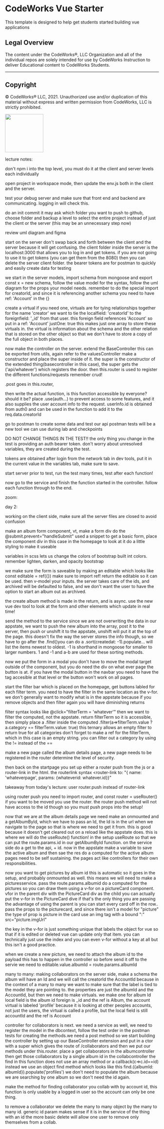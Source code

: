 CodeWorks Vue Starter
=====================
This template is designed to help get students started building vue applications

## Legal Overview

The content under the CodeWorks®, LLC Organization and all of the individual repos are solely intended for use by CodeWorks Instruction to deliver Educational content to CodeWorks Students.

---

## Copyright

© CodeWorks® LLC, 2021. Unauthorized use and/or duplication of this material without express and written permission from CodeWorks, LLC is strictly prohibited.


<img src="https://bcw.blob.core.windows.net/public/img/7815839041305055" width="125">

lecture notes:

don't npm i into the top level, you must do it at the client and server levels each individually

open project in workspace mode, then update the env.js both in the client and the server.

test your debug server and make sure that front end and backend are communicating. logging in will check this.

do an init commit it may ask which folder you want to push to github, choose folder and backup a level to select the entire project instead of just the client or the server (this may be an unnecessary step now)

review uml diagram and figma

start on the server don't swap back and forth between the client and the server because it will get confusing. the client folder inside the server is the localhost:3000 that allows you to log in and get tokens. if you are not going to use it to get tokens (you can get them from the 8080) then you can delete the server client folder. the bearer tokens are for postman to quickly and easily create data for testing

we start in the server models, import schema from mongoose and export const x = new schema, follow the value model for the syntax, follow the uml diagram for the props your model needs. remember to do the special import for creatorId, and since it is referencing another schema you need to have ref: 'Account' in the {}

create a virtual if you need one, virtuals are for tying relationships together for the name 'creator' we want to tie the localfield: 'creatorId' to the foreignfield: '_id' from that user. this foreign field references 'Account' so put in a ref: 'Account' justOne: true this makes just one array to store these virtuals in. the virtual is information about the schema and the other relation that is stored on the other object so that we don't have to store a copy of the full object in both places. 

now make the controller on the server. extend the BaseController this can be exported from utils, again refer to the valuesController make a constructor and place the super inside of it. the super is the constructor of the extended thing(basecontroller in this case), the super gets the ('api/whatever') which registers the door. then this.router is used to register the different functions/requests remember crud! 

.post goes in this.router,

then write the actual function, is this function accessible by everyone? should it be? place .use(auth...) to prevent access to some features, and it also supplies the user account info to the request. userInfo.id is obtained from auth0 and can be used in the function to add it to the req.data.creatorId

 go to postman to create some data and test our api postman tests will be a new tool we can use during lab and checkpoints

DO NOT CHANGE THINGS IN THE TEST!! the only thing you change in the test is providing an auth bearer token. don't worry about unresolved variables, they are created during the test.

tokens are obtained after login from the network tab in dev tools, put it in the current value in the variables tab, make sure to save.

start server prior to test, run the test many times, test after each function! 

now go to the service and finish the function started in the controller. follow each function through to the end.

zoom: 




day 2:

working on the client side, make sure all the server files are closed to avoid confusion

make an album form component, vt, make a form div do the @submit.prevent="handleSubmit" used a snippet to get a basic form, place the component div in this case <AlbumForm/> in the homepage to look at it
do a little styling to make it useable 

variables in scss lets us change the colors of bootstrap built int colors. remember lighten, darken, and opacity bootstrap

we make sure the form is saveable by making an editable which looks like const editable = ref({})
make sure to import ref! return the editable so it can be used. then v-model your inputs. the server takes care of the ids, and archived will be defaulted to false, and we don't want the user to have the option to start an album out as archived.

the create album method is made in the return, and is async. use the new vue dev tool to look at the form and other elements which update in real time! 

send the method to the service since we are not overwriting the data in our appstate, we want to push the new album into the array, post it to the server, then push or unshift it to the appstate, unshift will put it at the top of the page. this doesn't fix the way the server stores the info though, so we have to go after the .find()you can do a .sort(createdat: -1).populate...
will list the items newest to oldest. -1 is shorthand in mongoose for smaller to larger numbers. 1 and -1 and a-b are used for these sorting methods.

now we put the form in a modal you don't have to move the modal target outside of the component, but you do need the <AblumForm/> div on what ever page the button is at. if you have the modal button in the navbar you need to have the tag accesible at that level or the button won't work on all pages. 

start the filter bar which is placed on the homepage, get buttons labled for each filter term. you need to have the filter in the same location as the v-for. we don't generally want to modify what is in the appstate because if you remove objects and then filter again you will have diminishing returns

filter syntax looks like @click="filterTerm = 'whatever'" then we want to filter the computed, not the appstate. return filterTerm so it is accessible, then simply place a .filter inside the computed .filter(a=>filterTerm.value ? a.category == filterTerm.value: true) this ternary allows an empty filter to return true for all categories don't forget to make a ref for the filterTerm, which in this case is an empty string. you can filter out a category by using the != instead of the ==

make a new page called the album details page, a new page needs to be registered in the router determine the level of security.

then back on the startpage you set up either a router push from the js or a router-link in the html. the routerlink syntax <router-link to: "{ name: 'whateverpage', params: {whateverid: whatever.id}}"

takeaway from today's lecture: user router.push instead of router-link

using router push you need to import router, and const router = useRouter() if you want to be moved you use the router. the router push method will not have access to the id though so you must push props into the setup!

now that we are at the album details page we need make an onmounted and a getAlbumById, which we have to pass an Id, the Id is in the url when we navigate to the page so that is where we need to get it from. this is good because it doesn't get cleared out on a reload like the appstate does. this is where we will do the useRoute() function! in the setup useRoute so that we can put the route.params.id in our getAlbumById function. on the service side do a get to the api, + id. now in the appstate make a variable to save the active album and then sae the res do a computed for the active album
pages need to be self sustaining. the pages act like controllers for their own responsibilities.

now you want to get pictures by album id this is automatic so it goes in the setup, and probably onmounted as well. this means we will need to make a picturesservice. pass the route.params.albumid do a computed for the pictures so you can draw them using a v-for on a pictureCard component. vfor in the parent div with the PictureCard div as the child you can actually put the v-for in the PictureCard dive if that's the only thing you are passing the advantage of using the parent is you can start every card off in the row.. pass the props to the picturecard, and since there isn't a model for "picture" the type of prop is picture in the card use an img tag with a bound ":" src="picture.imgUrl"

the key in the v-for is just something unique that labels the object for vue so that if it is edited or deleted vue can update only that item. you can technically just use the index and you can even v-for without a key at all but this isn't a good practice.

when we create a new picture, we need to attach the album id to the payload this has to happen in the controller so before send it off to the servie we need to editable.value.albumId = route.params.albumId 

many to many: making collaborators on the server side, make a schema the album will have an Id and we will call the creatorId the AccountId because in the context of a many to many we want to make sure that the label is tied to the model they are pointing to.
the properties are just the albumId and the AccountId, but then we need to make virtuals. we make one for album Id local field is the album id foreign is _id and the ref is Album, the account virtual is labeled 'profile' because it is looking at other peoples accounts, not just the users, the virtual is called a profile, but the local field is still accountId and the ref is Account

controller for collaborators is next. we need a service as well, we need to register the model in the dbcontext, follow the test order in the postman tests for creating the methods.we need a post method so we start building the controller by setting up our BaseController extension and put in a ctor with a super which gives the route of /collaborators and then we put our methods under this.router. place a get collaborators in the albumcontroller then get those collaborators by a single album id in the collabcontroller the find in this function does not use an array method or a callback(c=>c.id==id) instead we use an object find method which looks like this find.({albumId: albumId}).populate('profiles') we don't need to populate the album because we are searching by one album so we don't need the id again.

make the method for finding collaborator you collab with by account id, this function is only usable by a logged in user so the account can only be one thing. 

to remove a collaborator we delete the many to many object by the many to many id. generic id param makes sense if it is in the service of the thing with an id the more basic delete will allow one user to remove only themselves from a collab.